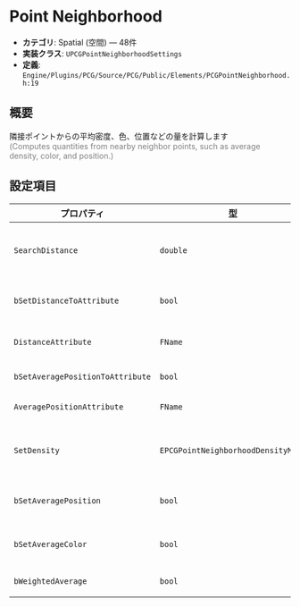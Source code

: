 # Point Neighborhood

- **カテゴリ**: Spatial (空間) — 48件
- **実装クラス**: `UPCGPointNeighborhoodSettings`
- **定義**: `Engine/Plugins/PCG/Source/PCG/Public/Elements/PCGPointNeighborhood.h:19`

## 概要

隣接ポイントからの平均密度、色、位置などの量を計算します<br><span style='color:gray'>(Computes quantities from nearby neighbor points, such as average density, color, and position.)</span>

## 設定項目


| プロパティ | 型 | 初期値 | 説明 |
| --- | --- | --- | --- |
| `SearchDistance` | `double` | `500.0` | 近傍探索の半径（cm）。この距離以内のポイントを対象に平均値などを算出します。 |
| `bSetDistanceToAttribute` | `bool` | `false` | 正規化前の距離をカスタム属性として書き出します。 |
| `DistanceAttribute` | `FName` | `TEXT("Distance")` | 距離を書き込む属性名。`bSetDistanceToAttribute` 有効時のみ使用します。 |
| `bSetAveragePositionToAttribute` | `bool` | `false` | 近傍ポイントの平均位置を属性に保存します。 |
| `AveragePositionAttribute` | `FName` | `TEXT("AvgPosition")` | 平均位置を出力する属性名。 |
| `SetDensity` | `EPCGPointNeighborhoodDensityMode` | `EPCGPointNeighborhoodDensityMode::None` | 出力密度へ適用するモード（距離に応じた正規化や平均密度など）を選択します。 |
| `bSetAveragePosition` | `bool` | `false` | 平均位置をポイントのトランスフォームに反映します。 |
| `bSetAverageColor` | `bool` | `false` | 近傍から求めたカラーをポイントカラーに書き込みます。 |
| `bWeightedAverage` | `bool` | `false` | 境界サイズを重みとして平均化を行います。 |
